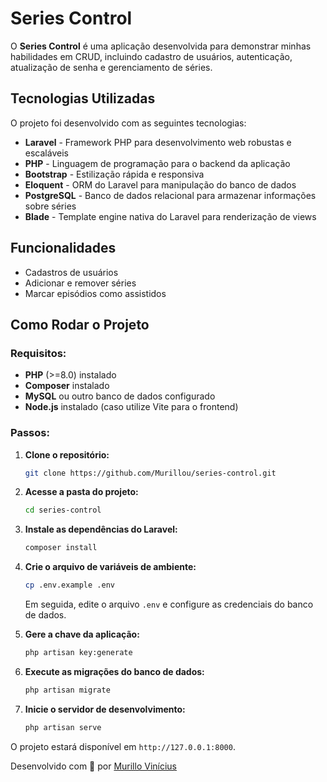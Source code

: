 # Series Control

O **Series Control** é uma aplicação desenvolvida para demonstrar minhas habilidades em CRUD, incluindo cadastro de usuários, autenticação, atualização de senha e gerenciamento de séries.

## Tecnologias Utilizadas

O projeto foi desenvolvido com as seguintes tecnologias:

- **Laravel** - Framework PHP para desenvolvimento web robustas e escaláveis
- **PHP** - Linguagem de programação para o backend da aplicação
- **Bootstrap** - Estilização rápida e responsiva
- **Eloquent** - ORM do Laravel para manipulação do banco de dados
- **PostgreSQL** - Banco de dados relacional para armazenar informações sobre séries
- **Blade** - Template engine nativa do Laravel para renderização de views

## Funcionalidades

- Cadastros de usuários
- Adicionar e remover séries
- Marcar episódios como assistidos

## Como Rodar o Projeto

### Requisitos:
- **PHP** (>=8.0) instalado  
- **Composer** instalado  
- **MySQL** ou outro banco de dados configurado  
- **Node.js** instalado (caso utilize Vite para o frontend)  

### Passos:

1. **Clone o repositório:**  
   ```bash
   git clone https://github.com/Murillou/series-control.git
   ```  

2. **Acesse a pasta do projeto:**  
   ```bash
   cd series-control
   ```  

3. **Instale as dependências do Laravel:**  
   ```bash
   composer install
   ```  

4. **Crie o arquivo de variáveis de ambiente:**  
   ```bash
   cp .env.example .env
   ```  
   Em seguida, edite o arquivo `.env` e configure as credenciais do banco de dados.  

5. **Gere a chave da aplicação:**  
   ```bash
   php artisan key:generate
   ```  

6. **Execute as migrações do banco de dados:**  
   ```bash
   php artisan migrate
   ```  

7. **Inicie o servidor de desenvolvimento:**  
   ```bash
   php artisan serve
   ```  

O projeto estará disponível em `http://127.0.0.1:8000`.  

Desenvolvido com 💙 por [Murillo Vinícius](https://github.com/Murillou)





